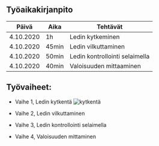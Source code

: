 ## Työaikakirjanpito  
Päivä      | Aika     | Tehtävät  
-----------|----------|------------  
4.10.2020  | 1h | Ledin kytkeminen  
4.10.2020 | 45min | Ledin vilkuttaminen  
4.10.2020 | 50min | Ledin kontrollointi selaimella  
4.10.2020 | 40min | Valoisuuden mittaaminen  

## Työvaiheet:  
  * Vaihe 1, Ledin kytkentä 
  ![kytkentä](ledikytkentä.fzz)
  
  * Vaihe 2, Ledin vilkuttaminen  
  
  * Vaihe 3, Ledin kontrollointi selaimella  
  * Vaihe 4, Valoisuuden mittaminen


